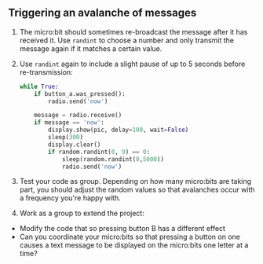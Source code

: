 ## Triggering an avalanche of messages

1. The micro:bit should sometimes re-broadcast the message after it has received it. Use `randint` to choose a number and only transmit the message again if it matches a certain value.

1. Use `randint` again to include a slight pause of up to 5 seconds before re-transmission:

    ```python
    while True:
        if button_a.was_pressed():
            radio.send('now')

        message = radio.receive()
        if message == 'now':
            display.show(pic, delay=100, wait=False)
            sleep(300)
            display.clear()
            if random.randint(0, 9) == 0:
                sleep(random.randint(0,5000))
                radio.send('now')
     ```

1. Test your code as group. Depending on how many micro:bits are taking part, you should adjust the random values so that avalanches occur with a frequency you're happy with.

1. Work as a group to extend the project:

  - Modify the code that so pressing button B has a different effect
  - Can you coordinate your micro:bits so that pressing a button on one causes a text message to be displayed on the micro:bits one letter at a time?
